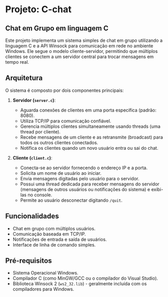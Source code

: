 # Projeto: C-chat
## Chat em Grupo em linguagem C 

Este projeto implementa um sistema simples de chat em grupo utilizando a linguagem C e a API Winsock para comunicação em rede no ambiente Windows. Ele segue o modelo cliente-servidor, permitindo que múltiplos clientes se conectem a um servidor central para trocar mensagens em tempo real.

## Arquitetura

O sistema é composto por dois componentes principais:

1.  **Servidor (`server.c`)**: 
    *   Aguarda conexões de clientes em uma porta específica (padrão: 8080).
    *   Utiliza TCP/IP para comunicação confiável.
    *   Gerencia múltiplos clientes simultaneamente usando threads (uma thread por cliente).
    *   Recebe mensagens de um cliente e as retransmite (broadcast) para todos os outros clientes conectados.
    *   Notifica os clientes quando um novo usuário entra ou sai do chat.
    

2.  **Cliente (`client.c`)**: 
    *   Conecta-se ao servidor fornecendo o endereço IP e a porta.
    *   Solicita um nome de usuário ao iniciar.
    *   Envia mensagens digitadas pelo usuário para o servidor.
    *   Possui uma thread dedicada para receber mensagens do servidor (mensagens de outros usuários ou notificações do sistema) e exibi-las no console.
    *   Permite ao usuário desconectar digitando `/quit`.

## Funcionalidades

*   Chat em grupo com múltiplos usuários.
*   Comunicação baseada em TCP/IP.
*   Notificações de entrada e saída de usuários.
*   Interface de linha de comando simples.

## Pré-requisitos

*   Sistema Operacional Windows.
*   Compilador C (como MinGW/GCC ou o compilador do Visual Studio).
*   Biblioteca Winsock 2 (`ws2_32.lib`) - geralmente incluída com os compiladores para Windows.
